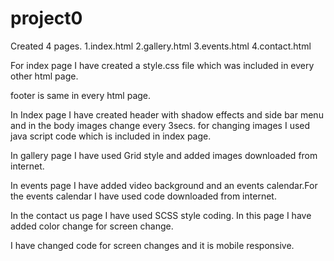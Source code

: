 # project0
Created 4 pages. 
1.index.html
2.gallery.html
3.events.html
4.contact.html

For index page I have created a style.css file which was included in every other html page.

footer is same in every html page.

In Index page I have created header with shadow effects and side bar menu and in the body images change every 3secs.
for changing images I used java script code which is included in index page.

In gallery page I have used Grid style and added images downloaded from internet.

In events page I have added video background and an events calendar.For the events calendar I have used code downloaded from internet.

In the contact us page I have used SCSS style coding. In this page I have added color change for screen change.

I have  changed code for screen changes and it is mobile responsive.
